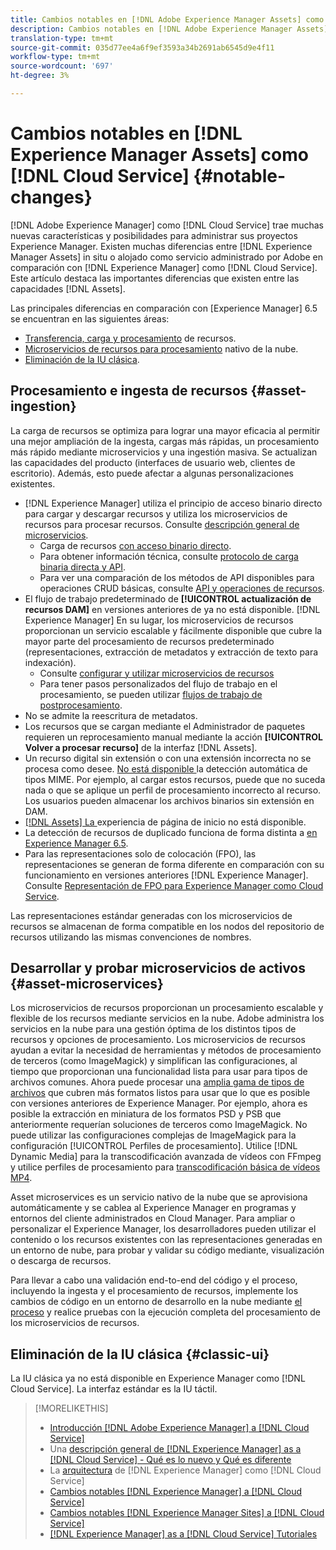 ```yaml
---
title: Cambios notables en [!DNL Adobe Experience Manager Assets] como [!DNL Cloud Service]
description: Cambios notables en [!DNL Adobe Experience Manager Assets] in [!DNL Experience Manager] as a [!DNL Cloud Service] en comparación con [!DNL Adobe Experience Manager 6.5.
translation-type: tm+mt
source-git-commit: 035d77ee4a6f9ef3593a34b2691ab6545d9e4f11
workflow-type: tm+mt
source-wordcount: '697'
ht-degree: 3%

---
```



# Cambios notables en [!DNL Experience Manager Assets] como [!DNL Cloud Service] {#notable-changes}

[!DNL Adobe Experience Manager] como  [!DNL Cloud Service] trae muchas nuevas características y posibilidades para administrar sus proyectos Experience Manager. Existen muchas diferencias entre [!DNL Experience Manager Assets] in situ o alojado como servicio administrado por Adobe en comparación con [!DNL Experience Manager] como [!DNL Cloud Service]. Este artículo destaca las importantes diferencias que existen entre las capacidades [!DNL Assets].

Las principales diferencias en comparación con [Experience Manager] 6.5 se encuentran en las siguientes áreas:

* [Transferencia, carga y procesamiento](#asset-ingestion) de recursos.
* [Microservicios de recursos para procesamiento](#asset-microservices) nativo de la nube.
* [Eliminación de la IU clásica](#classic-ui).

## Procesamiento e ingesta de recursos {#asset-ingestion}

La carga de recursos se optimiza para lograr una mayor eficacia al permitir una mejor ampliación de la ingesta, cargas más rápidas, un procesamiento más rápido mediante microservicios y una ingestión masiva. Se actualizan las capacidades del producto (interfaces de usuario web, clientes de escritorio). Además, esto puede afectar a algunas personalizaciones existentes.

* [!DNL Experience Manager] utiliza el principio de acceso binario directo para cargar y descargar recursos y utiliza los microservicios de recursos para procesar recursos. Consulte [descripción general de microservicios](/help/assets/asset-microservices-overview.md).
   * Carga de recursos [con acceso binario directo](/help/assets/asset-microservices-overview.md#asset-upload-with-direct-binary-access).
   * Para obtener información técnica, consulte [protocolo de carga binaria directa y API](/help/assets/developer-reference-material-apis.md#upload-binary).
   * Para ver una comparación de los métodos de API disponibles para operaciones CRUD básicas, consulte [API y operaciones de recursos](/help/assets/developer-reference-material-apis.md#use-cases-and-apis).
* El flujo de trabajo predeterminado de **[!UICONTROL actualización de recursos DAM]** en versiones anteriores de ya no está disponible. [!DNL Experience Manager] En su lugar, los microservicios de recursos proporcionan un servicio escalable y fácilmente disponible que cubre la mayor parte del procesamiento de recursos predeterminado (representaciones, extracción de metadatos y extracción de texto para indexación).
   * Consulte [configurar y utilizar microservicios de recursos](/help/assets/asset-microservices-configure-and-use.md)
   * Para tener pasos personalizados del flujo de trabajo en el procesamiento, se pueden utilizar [flujos de trabajo de postprocesamiento](/help/assets/asset-microservices-configure-and-use.md#post-processing-workflows).
* No se admite la reescritura de metadatos.
* Los recursos que se cargan mediante el Administrador de paquetes requieren un reprocesamiento manual mediante la acción **[!UICONTROL Volver a procesar recurso]** de la interfaz [!DNL Assets].
* Un recurso digital sin extensión o con una extensión incorrecta no se procesa como desee. [No está disponible ](https://experienceleague.adobe.com/docs/experience-manager-65/assets/administer/detect-asset-mime-type-with-tika.html) la detección automática de tipos MIME. Por ejemplo, al cargar estos recursos, puede que no suceda nada o que se aplique un perfil de procesamiento incorrecto al recurso. Los usuarios pueden almacenar los archivos binarios sin extensión en DAM.
* [[!DNL Assets] La ](https://experienceleague.adobe.com/docs/experience-manager-65/assets/using/assets-home-page.html) experiencia de página de inicio no está disponible.
* La detección de recursos de duplicado funciona de forma distinta a [en Experience Manager 6.5](https://experienceleague.adobe.com/docs/experience-manager-65/assets/managing/duplicate-detection.html).
* Para las representaciones solo de colocación (FPO), las representaciones se generan de forma diferente en comparación con su funcionamiento en versiones anteriores [!DNL Experience Manager]. Consulte [Representación de FPO para Experience Manager como Cloud Service](https://helpx.adobe.com/enterprise/admin-guide.html/enterprise/using/configure-aem-assets-for-asset-link.ug.html).

Las representaciones estándar generadas con los microservicios de recursos se almacenan de forma compatible en los nodos del repositorio de recursos utilizando las mismas convenciones de nombres.

## Desarrollar y probar microservicios de activos {#asset-microservices}

Los microservicios de recursos proporcionan un procesamiento escalable y flexible de los recursos mediante servicios en la nube. Adobe administra los servicios en la nube para una gestión óptima de los distintos tipos de recursos y opciones de procesamiento. Los microservicios de recursos ayudan a evitar la necesidad de herramientas y métodos de procesamiento de terceros (como ImageMagick) y simplifican las configuraciones, al tiempo que proporcionan una funcionalidad lista para usar para tipos de archivos comunes. Ahora puede procesar una [amplia gama de tipos de archivos](/help/assets/file-format-support.md) que cubren más formatos listos para usar que lo que es posible con versiones anteriores de Experience Manager. Por ejemplo, ahora es posible la extracción en miniatura de los formatos PSD y PSB que anteriormente requerían soluciones de terceros como ImageMagick. No puede utilizar las configuraciones complejas de ImageMagick para la configuración [!UICONTROL Perfiles de procesamiento]. Utilice [!DNL Dynamic Media] para la transcodificación avanzada de vídeos con FFmpeg y utilice perfiles de procesamiento para [transcodificación básica de vídeos MP4](/help/assets/manage-video-assets.md#transcode-video).

Asset microservices es un servicio nativo de la nube que se aprovisiona automáticamente y se cablea al Experience Manager en programas y entornos del cliente administrados en Cloud Manager. Para ampliar o personalizar el Experience Manager, los desarrolladores pueden utilizar el contenido o los recursos existentes con las representaciones generadas en un entorno de nube, para probar y validar su código mediante, visualización o descarga de recursos.

Para llevar a cabo una validación end-to-end del código y el proceso, incluyendo la ingesta y el procesamiento de recursos, implemente los cambios de código en un entorno de desarrollo en la nube mediante [el proceso](/help/implementing/cloud-manager/configure-pipeline.md) y realice pruebas con la ejecución completa del procesamiento de los microservicios de recursos.

## Eliminación de la IU clásica {#classic-ui}

La IU clásica ya no está disponible en Experience Manager como [!DNL Cloud Service]. La interfaz estándar es la IU táctil.

>[!MORELIKETHIS]
>
>* [Introducción  [!DNL Adobe Experience Manager] a [!DNL Cloud Service]](/help/overview/introduction.md)
>* Una [descripción general de [!DNL Experience Manager] as a [!DNL Cloud Service] - Qué es lo nuevo y Qué es diferente](/help/overview/what-is-new-and-different.md)
>* La [arquitectura](/help/core-concepts/architecture.md) de [!DNL Experience Manager] como [!DNL Cloud Service]
>* [Cambios notables  [!DNL Experience Manager] a [!DNL Cloud Service]](/help/release-notes/aem-cloud-changes.md)
>* [Cambios notables  [!DNL Experience Manager Sites] a [!DNL Cloud Service]](/help/sites-cloud/sites-cloud-changes.md)
>* [[!DNL Experience Manager] as a [!DNL Cloud Service] Tutoriales](https://experienceleague.adobe.com/docs/experience-manager-learn/cloud-service/overview.html)

